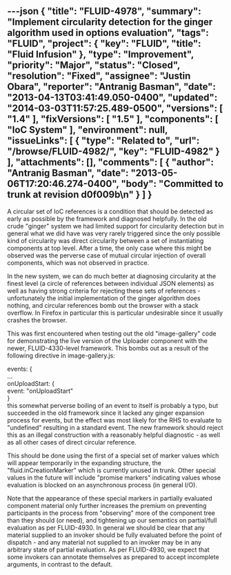 ---json
{
  "title": "FLUID-4978",
  "summary": "Implement circularity detection for the ginger algorithm used in options evaluation",
  "tags": "FLUID",
  "project": {
    "key": "FLUID",
    "title": "Fluid Infusion"
  },
  "type": "Improvement",
  "priority": "Major",
  "status": "Closed",
  "resolution": "Fixed",
  "assignee": "Justin Obara",
  "reporter": "Antranig Basman",
  "date": "2013-04-13T03:41:49.050-0400",
  "updated": "2014-03-03T11:57:25.489-0500",
  "versions": [
    "1.4"
  ],
  "fixVersions": [
    "1.5"
  ],
  "components": [
    "IoC System"
  ],
  "environment": null,
  "issueLinks": [
    {
      "type": "Related to",
      "url": "/browse/FLUID-4982/",
      "key": "FLUID-4982"
    }
  ],
  "attachments": [],
  "comments": [
    {
      "author": "Antranig Basman",
      "date": "2013-05-06T17:20:46.274-0400",
      "body": "Committed to trunk at revision d0f009b\n"
    }
  ]
}
---
A circular set of IoC references is a condition that should be detected as early as possible by the framework and diagnosed helpfully. In the old crude "ginger" system we had limited support for circularity detection but in general what we did have was very rarely triggered since the only possible kind of circularity was direct circularity between a set of instantiating components at top level. After a time, the only case where this might be observed was the perverse case of mutual circular injection of overall components, which was not observed in practice.

In the new system, we can do much better at diagnosing circularity at the finest level (a circle of references between individual JSON elements) as well as having strong criteria for rejecting these sets of references - unfortunately the initial implementation of the ginger algorithm does nothing, and circular references bomb out the browser with a stack overflow. In Firefox in particular this is particular undesirable since it usually crashes the browser.

This was first encountered when testing out the old "image-gallery" code for demonstrating the live version of the Uploader component with the newer, FLUID-4330-level framework. This bombs out as a result of the following directive in image-gallery.js:

events: {\
...\
onUploadStart: {\
event: "onUploadStart"\
}\
this somewhat perverse boiling of an event to itself is probably a typo, but succeeded in the old framework since it lacked any ginger expansion process for events, but the effect was most likely for the RHS to evaluate to "undefined" resulting in a standard event. The new framework should reject this as an illegal construction with a reasonably helpful diagnostic - as well as all other cases of direct circular reference.

This should be done using the first of a special set of marker values which will appear temporarily in the expanding structure, the "fluid.inCreationMarker" which is currently unused in trunk. Other special values in the future will include "promise markers" indicating values whose evaluation is blocked on an asynchronous process (in general I/O).

Note that the appearance of these special markers in partially evaluated component material only further increases the premium on preventing participants in the process from "observing" more of the component tree than they should (or need), and tightening up our semantics on partial/full evaluation as per FLUID-4930. In general we should be clear that any material supplied to an invoker should be fully evaluated before the point of dispatch - and any material not supplied to an invoker may be in any arbitrary state of partial evaluation. As per FLUID-4930, we expect that some invokers can annotate themselves as prepared to accept incomplete arguments, in contrast to the default.

        